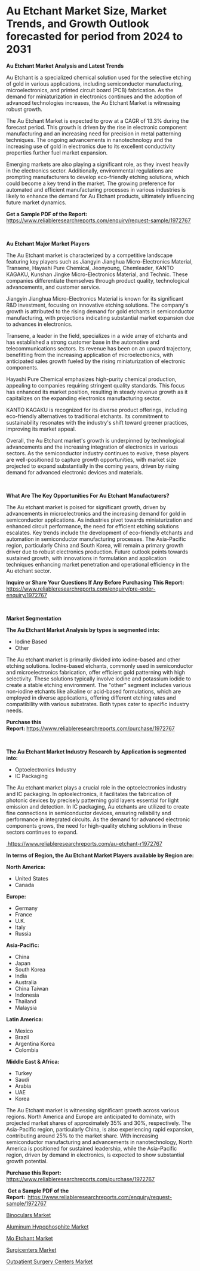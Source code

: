 <p><h1>Au Etchant Market Size, Market Trends, and Growth Outlook forecasted for period from 2024 to 2031</h1></p><p><strong>Au Etchant Market Analysis and Latest Trends</strong></p>
<p><p>Au Etchant is a specialized chemical solution used for the selective etching of gold in various applications, including semiconductor manufacturing, microelectronics, and printed circuit board (PCB) fabrication. As the demand for miniaturization in electronics continues and the adoption of advanced technologies increases, the Au Etchant Market is witnessing robust growth.</p><p>The Au Etchant Market is expected to grow at a CAGR of 13.3% during the forecast period. This growth is driven by the rise in electronic component manufacturing and an increasing need for precision in metal patterning techniques. The ongoing advancements in nanotechnology and the increasing use of gold in electronics due to its excellent conductivity properties further fuel market expansion.</p><p>Emerging markets are also playing a significant role, as they invest heavily in the electronics sector. Additionally, environmental regulations are prompting manufacturers to develop eco-friendly etching solutions, which could become a key trend in the market. The growing preference for automated and efficient manufacturing processes in various industries is likely to enhance the demand for Au Etchant products, ultimately influencing future market dynamics.</p></p>
<p><strong>Get a Sample PDF of the Report:&nbsp;</strong> <a href="https://www.reliableresearchreports.com/enquiry/request-sample/1972767?utm_campaign=37&utm_medium=2&utm_source=Github&utm_content=ia&utm_term=14112024&utm_id=au-etchant">https://www.reliableresearchreports.com/enquiry/request-sample/1972767</a></p>
<p>&nbsp;</p>
<p><strong>Au Etchant Major Market Players</strong></p>
<p><p>The Au Etchant market is characterized by a competitive landscape featuring key players such as Jiangyin Jianghua Micro-Electronics Material, Transene, Hayashi Pure Chemical, Jeonyoung, Chemleader, KANTO KAGAKU, Kunshan Jingke Micro-Electronics Material, and Technic. These companies differentiate themselves through product quality, technological advancements, and customer service.</p><p>Jiangyin Jianghua Micro-Electronics Material is known for its significant R&D investment, focusing on innovative etching solutions. The company's growth is attributed to the rising demand for gold etchants in semiconductor manufacturing, with projections indicating substantial market expansion due to advances in electronics.</p><p>Transene, a leader in the field, specializes in a wide array of etchants and has established a strong customer base in the automotive and telecommunications sectors. Its revenue has been on an upward trajectory, benefitting from the increasing application of microelectronics, with anticipated sales growth fueled by the rising miniaturization of electronic components.</p><p>Hayashi Pure Chemical emphasizes high-purity chemical production, appealing to companies requiring stringent quality standards. This focus has enhanced its market position, resulting in steady revenue growth as it capitalizes on the expanding electronics manufacturing sector.</p><p>KANTO KAGAKU is recognized for its diverse product offerings, including eco-friendly alternatives to traditional etchants. Its commitment to sustainability resonates with the industry's shift toward greener practices, improving its market appeal.</p><p>Overall, the Au Etchant market's growth is underpinned by technological advancements and the increasing integration of electronics in various sectors. As the semiconductor industry continues to evolve, these players are well-positioned to capture growth opportunities, with market size projected to expand substantially in the coming years, driven by rising demand for advanced electronic devices and materials.</p></p>
<p>&nbsp;</p>
<p><strong>What Are The Key Opportunities For Au Etchant Manufacturers?</strong></p>
<p><p>The Au etchant market is poised for significant growth, driven by advancements in microelectronics and the increasing demand for gold in semiconductor applications. As industries pivot towards miniaturization and enhanced circuit performance, the need for efficient etching solutions escalates. Key trends include the development of eco-friendly etchants and automation in semiconductor manufacturing processes. The Asia-Pacific region, particularly China and South Korea, will remain a primary growth driver due to robust electronics production. Future outlook points towards sustained growth, with innovations in formulation and application techniques enhancing market penetration and operational efficiency in the Au etchant sector.</p></p>
<p><strong>Inquire or Share Your Questions If Any Before Purchasing This Report:</strong> <a href="https://www.reliableresearchreports.com/enquiry/pre-order-enquiry/1972767?utm_campaign=37&utm_medium=2&utm_source=Github&utm_content=ia&utm_term=14112024&utm_id=au-etchant">https://www.reliableresearchreports.com/enquiry/pre-order-enquiry/1972767</a></p>
<p>&nbsp;</p>
<p><strong>Market Segmentation</strong></p>
<p><strong>The Au Etchant Market Analysis by types is segmented into:</strong></p>
<p><ul><li>Iodine Based</li><li>Other</li></ul></p>
<p><p>The Au etchant market is primarily divided into iodine-based and other etching solutions. Iodine-based etchants, commonly used in semiconductor and microelectronics fabrication, offer efficient gold patterning with high selectivity. These solutions typically involve iodine and potassium iodide to create a stable etching environment. The "other" segment includes various non-iodine etchants like alkaline or acid-based formulations, which are employed in diverse applications, offering different etching rates and compatibility with various substrates. Both types cater to specific industry needs.</p></p>
<p><strong>Purchase this Report:&nbsp;</strong><a href="https://www.reliableresearchreports.com/purchase/1972767?utm_campaign=37&utm_medium=2&utm_source=Github&utm_content=ia&utm_term=14112024&utm_id=au-etchant">https://www.reliableresearchreports.com/purchase/1972767</a></p>
<p>&nbsp;</p>
<p><strong>The Au Etchant Market Industry Research by Application is segmented into:</strong></p>
<p><ul><li>Optoelectronics Industry</li><li>IC Packaging</li></ul></p>
<p><p>The Au etchant market plays a crucial role in the optoelectronics industry and IC packaging. In optoelectronics, it facilitates the fabrication of photonic devices by precisely patterning gold layers essential for light emission and detection. In IC packaging, Au etchants are utilized to create fine connections in semiconductor devices, ensuring reliability and performance in integrated circuits. As the demand for advanced electronic components grows, the need for high-quality etching solutions in these sectors continues to expand.</p></p>
<p><a href="https://www.reliableresearchreports.com/au-etchant-r1972767?utm_campaign=37&utm_medium=2&utm_source=Github&utm_content=ia&utm_term=14112024&utm_id=au-etchant">&nbsp;https://www.reliableresearchreports.com/au-etchant-r1972767</a></p>
<p><strong>In terms of Region, the Au Etchant Market Players available by Region are:</strong></p>
<p>
    <p> <strong> North America: </strong>
        <ul>
            <li>United States</li>
            <li>Canada</li>
        </ul>
        </p> 
    <p> <strong> Europe: </strong>
        <ul>
            <li>Germany</li>
            <li>France</li>
            <li>U.K.</li>
            <li>Italy</li>
            <li>Russia</li>
        </ul>
        </p> 
    <p> <strong> Asia-Pacific: </strong>
        <ul>
            <li>China</li>
            <li>Japan</li>
            <li>South Korea</li>
            <li>India</li>
            <li>Australia</li>
            <li>China Taiwan</li>
            <li>Indonesia</li>
            <li>Thailand</li>
            <li>Malaysia</li>
        </ul>
        </p> 
    <p> <strong> Latin America: </strong>
        <ul>
            <li>Mexico</li>
            <li>Brazil</li>
            <li>Argentina Korea</li>
            <li>Colombia</li>
        </ul>
        </p> 
    <p> <strong> Middle East & Africa: </strong>
        <ul>
            <li>Turkey</li>
            <li>Saudi</li>
            <li>Arabia</li>
            <li>UAE</li>
            <li>Korea</li>
        </ul>
    </p>
    </p>
<p><p>The Au Etchant market is witnessing significant growth across various regions. North America and Europe are anticipated to dominate, with projected market shares of approximately 35% and 30%, respectively. The Asia-Pacific region, particularly China, is also experiencing rapid expansion, contributing around 25% to the market share. With increasing semiconductor manufacturing and advancements in nanotechnology, North America is positioned for sustained leadership, while the Asia-Pacific region, driven by demand in electronics, is expected to show substantial growth potential.</p></p>
<p><strong>Purchase this Report: </strong><a href="https://www.reliableresearchreports.com/purchase/1972767?utm_campaign=37&utm_medium=2&utm_source=Github&utm_content=ia&utm_term=14112024&utm_id=au-etchant">https://www.reliableresearchreports.com/purchase/1972767</a></p>
<p>&nbsp;<strong>Get a Sample PDF of the Report:&nbsp;&nbsp;</strong><a href="https://www.reliableresearchreports.com/enquiry/request-sample/1972767?utm_campaign=37&utm_medium=2&utm_source=Github&utm_content=ia&utm_term=14112024&utm_id=au-etchant">https://www.reliableresearchreports.com/enquiry/request-sample/1972767</a></p>
<p><strong></strong></p>
<p><p><a href="https://www.linkedin.com/pulse/binoculars-market-outlook-complete-industry-analysis-fggkc?utm_campaign=37&utm_medium=2&utm_source=Github&utm_content=ia&utm_term=14112024&utm_id=au-etchant">Binoculars Market</a></p><p><a href="https://github.com/sofayahoo2023/Market-Research-Report-List-6/blob/main/aluminum-hypophosphite-market.md?utm_campaign=37&utm_medium=2&utm_source=Github&utm_content=ia&utm_term=14112024&utm_id=au-etchant">Aluminum Hypophosphite Market</a></p><p><a href="https://github.com/joannesouthgate/Market-Research-Report-List-5/blob/main/mo-etchant-market.md?utm_campaign=37&utm_medium=2&utm_source=Github&utm_content=ia&utm_term=14112024&utm_id=au-etchant">Mo Etchant Market</a></p><p><a href="https://issuu.com/reportprime-2/docs/surgicenters-market-size-2030.pptx_ce7ceb55f4a882?utm_campaign=37&utm_medium=2&utm_source=Github&utm_content=ia&utm_term=14112024&utm_id=au-etchant">Surgicenters Market</a></p><p><a href="https://issuu.com/reportprime-2/docs/outpatient-surgery-centers-market-s_06d25f4311dfec?utm_campaign=37&utm_medium=2&utm_source=Github&utm_content=ia&utm_term=14112024&utm_id=au-etchant">Outpatient Surgery Centers Market</a></p></p>